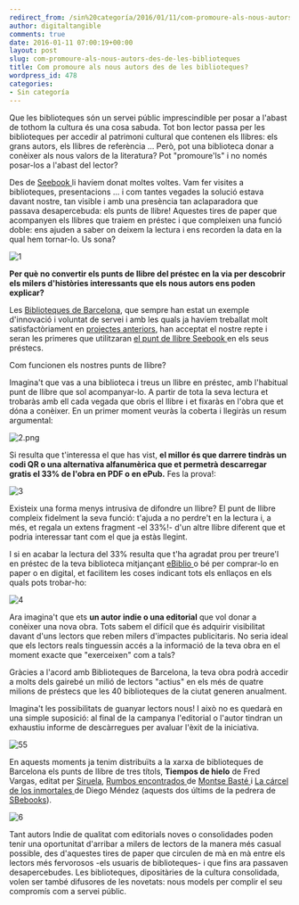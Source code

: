 ```yaml
---
redirect_from: /sin%20categoría/2016/01/11/com-promoure-als-nous-autors-des-de-les-biblioteques.html
author: digitaltangible
comments: true
date: 2016-01-11 07:00:19+00:00
layout: post
slug: com-promoure-als-nous-autors-des-de-les-biblioteques
title: Com promoure als nous autors des de les biblioteques?
wordpress_id: 478
categories:
- Sin categoría
---
```


Que les biblioteques són un servei públic imprescindible per posar a l'abast de tothom la cultura és una cosa sabuda. Tot bon lector passa per les biblioteques per accedir al patrimoni cultural que contenen els llibres: els grans autors, els llibres de referència ... Però, pot una biblioteca donar a conèixer als nous valors de la literatura? Pot "promoure'ls" i no només posar-los a l'abast del lector?

Des de [Seebook ](http://www.seebook.eu/)li havíem donat moltes voltes. Vam fer visites a biblioteques, presentacions ... i com tantes vegades la solució estava davant nostre, tan visible i amb una presència tan aclaparadora que passava desapercebuda: els punts de llibre! Aquestes tires de paper que acompanyen els llibres que traiem en préstec i que compleixen una funció doble: ens ajuden a saber on deixem la lectura i ens recorden la data en la qual hem tornar-lo. Us sona?

![1](https://seebookblog.files.wordpress.com/2016/01/1.png)

**Per què no convertir els punts de llibre del préstec en la via per descobrir els milers d'històries interessants que els nous autors ens poden explicar?** 


Les [Biblioteques de Barcelona](http://www.bcn.cat/biblioteques/), ​​que sempre han estat un exemple d'innovació i voluntat de servei i amb les quals ja havíem treballat molt satisfactòriament en [projectes anteriors](http://seebook-blog.eu/2015/06/03/seebook-indie-arriba-a-22-biblioteques/), han acceptat el nostre repte i seran les primeres que utilitzaran [el punt de llibre Seebook ](http://www.slideshare.net/digitaltangible/marketing-offline-para-escritores-marcapginas-33-de-seebook?qid=46d18ad6-522b-4830-b544-c442b3325e40&v=default&b=&from_search=2)en els seus préstecs.

Com funcionen els nostres punts de llibre?

Imagina't que vas a una biblioteca i treus un llibre en préstec, amb l'habitual punt de llibre que sol acompanyar-lo. A partir de tota la seva lectura et trobaràs amb ell cada vegada que obris el llibre i et fixaràs en l'obra que et dóna a conèixer. En un primer moment veuràs la coberta i llegiràs un resum argumental:

![2.png](https://seebookblog.files.wordpress.com/2016/01/2.png)

Si resulta que t'interessa el que has vist, **el millor és que darrere tindràs un codi QR o una alternativa alfanumèrica que et permetrà descarregar gratis el 33% de l'obra en PDF o en ePub.** Fes la prova!:

![3](https://seebookblog.files.wordpress.com/2016/01/3.png)

Existeix una forma menys intrusiva de difondre un llibre? El punt de llibre compleix fidelment la seva funció: t'ajuda a no perdre't en la lectura i, a més, et regala un extens fragment -el 33%!- d'un altre llibre diferent que et podria interessar tant com el que ja estàs llegint.

I si en acabar la lectura del 33% resulta que t'ha agradat prou per treure'l en préstec de la teva biblioteca mitjançant [eBiblio ](http://catalunya.ebiblio.es/opac/#indice)o bé per comprar-lo en paper o en digital, et facilitem les coses indicant tots els enllaços en els quals pots trobar-ho:

![4](https://seebookblog.files.wordpress.com/2016/01/4.png)

Ara imagina't que ets **un autor indie o una editorial** que vol donar a conèixer una nova obra. Tots sabem el difícil que és adquirir visibilitat davant d'uns lectors que reben milers d'impactes publicitaris. No seria ideal que els lectors reals tinguessin accés a la informació de la teva obra en el moment exacte que "exerceixen" com a tals?

Gràcies a l'acord amb Biblioteques de Barcelona, ​​la teva obra podrà accedir a molts dels gairebé un milió de lectors "actius" en els més de quatre milions de préstecs que les 40 biblioteques de la ciutat generen anualment.

Imagina't les possibilitats de guanyar lectors nous! I això no es quedarà en una simple suposició: al final de la campanya l'editorial o l'autor tindran un exhaustiu informe de descàrregues per avaluar l'èxit de la iniciativa.

![55](https://seebookblog.files.wordpress.com/2016/01/55.png)



En aquests moments ja tenim distribuïts a la xarxa de biblioteques de Barcelona els punts de llibre de tres títols, **Tiempos de hielo** de Fred Vargas, editat per [Siruela](http://www.siruela.com/), [Rumbos encontrados ](http://www.seebook-shop.eu/es/seebook-indie/84-rumbos-encontrados-de-montse-baste.html?search_query=Rumbos+encontrados&results=1)de [Montse Basté ](http://mbaste.com/)i [La cárcel de los inmortales ](http://www.sb-ebooks.es/l/la-carcel-de-los-immortales/)de Diego Méndez (aquests dos últims de la pedrera de [SBebooks](http://www.sb-ebooks.es/)).

![6](https://seebookblog.files.wordpress.com/2016/01/6.png)

Tant autors Indie de qualitat com editorials noves o consolidades poden tenir una oportunitat d'arribar a milers de lectors de la manera més casual possible, des d'aquestes tires de paper que circulen de mà en mà entre els lectors més fervorosos -els usuaris de biblioteques- i que fins ara passaven desapercebudes. Les biblioteques, dipositàries de la cultura consolidada, volen ser també difusores de les novetats: nous models per complir el seu compromís com a servei públic.
